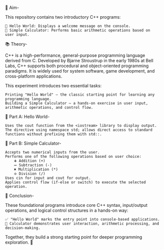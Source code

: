 
🎯 Aim-

This repository contains two introductory C++ programs:

    🧩 Hello World: Displays a welcome message on the console.
    🧮 Simple Calculator: Performs basic arithmetic operations based on user input.

📚 Theory-

C++ is a high-performance, general-purpose programming language derived from C. Developed by Bjarne Stroustrup in the early 1980s at Bell Labs, C++ supports both procedural and object-oriented programming paradigms. It is widely used for system software, game development, and cross-platform applications.

This experiment introduces two essential tasks:

    Printing "Hello World" – the classic starting point for learning any programming language.
    Building a Simple Calculator – a hands-on exercise in user input, arithmetic operations, and control flow.

🧩 Part A: Hello World-

    Uses the cout function from the <iostream> library to display output.
    The directive using namespace std; allows direct access to standard functions without prefixing them with std::.

🧮 Part B: Simple Calculator-

    Accepts two numerical inputs from the user.
    Performs one of the following operations based on user choice:
        ➕ Addition (+)
        ➖ Subtraction (-)
        ✖️ Multiplication (*)
        ➗ Division (/)
    Uses cin for input and cout for output.
    Applies control flow (if-else or switch) to execute the selected operation.

🧠 Conclusion-

These foundational programs introduce core C++ syntax, input/output operations, and logical control structures in a hands-on way:

    ✅ "Hello World" marks the entry point into console-based applications.
    🔢 Calculator demonstrates user interaction, arithmetic processing, and decision-making.

Together, they build a strong starting point for deeper programming exploration. 🚀
